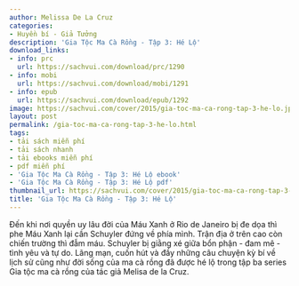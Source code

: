 ```yaml
---
author: Melissa De La Cruz
categories:
- Huyền bí - Giả Tưởng
description: 'Gia Tộc Ma Cà Rồng - Tập 3: Hé Lộ'
download_links:
- info: prc
  url: https://sachvui.com/download/prc/1290
- info: mobi
  url: https://sachvui.com/download/mobi/1291
- info: epub
  url: https://sachvui.com/download/epub/1292
image: https://sachvui.com/cover/2015/gia-toc-ma-ca-rong-tap-3-he-lo.jpg
layout: post
permalink: /gia-toc-ma-ca-rong-tap-3-he-lo.html
tags:
- tải sách miễn phí
- tải sách nhanh
- tải ebooks miễn phí
- pdf miễn phí
- 'Gia Tộc Ma Cà Rồng - Tập 3: Hé Lộ ebook'
- 'Gia Tộc Ma Cà Rồng - Tập 3: Hé Lộ pdf'
thumbnail_url: https://sachvui.com/cover/2015/gia-toc-ma-ca-rong-tap-3-he-lo.jpg
title: 'Gia Tộc Ma Cà Rồng - Tập 3: Hé Lộ'
---
```


 <div class="item-desc text-justify"> <p>Đến khi nơi quyền uy lâu đời của Máu Xanh ở Rio de Janeiro bị đe dọa thì phe Máu Xanh lại cần Schuyler đứng về phía mình. Trận địa ở trên cao còn chiến trường thì đẫm máu. Schuyler bị giằng xé giữa bổn phận - đam mê - tình yêu và tự do. Lãng mạn, cuốn hút và đầy những câu chuyện kỳ bí về lịch sử cũng như đời sống của ma cà rồng đã được hé lộ trong tập ba series Gia tộc ma cà rồng của tác giả Melisa de la Cruz.</p> </div>